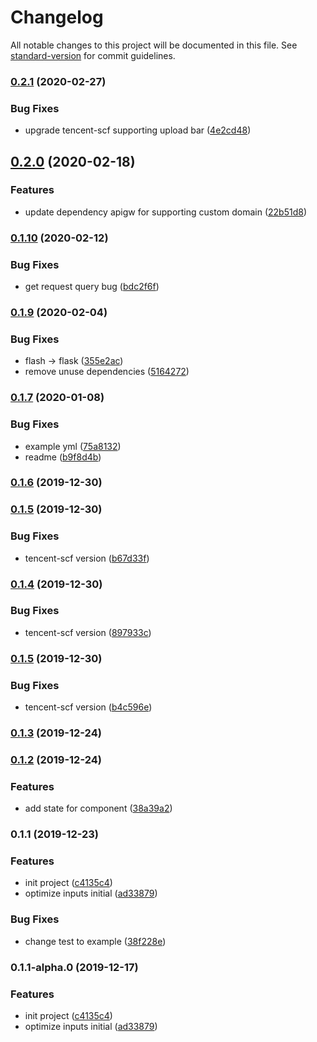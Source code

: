 # Changelog

All notable changes to this project will be documented in this file. See [standard-version](https://github.com/conventional-changelog/standard-version) for commit guidelines.

### [0.2.1](https://github.com/serverless-components/tencent-flask/compare/v0.2.0...v0.2.1) (2020-02-27)


### Bug Fixes

* upgrade tencent-scf supporting upload bar ([4e2cd48](https://github.com/serverless-components/tencent-flask/commit/4e2cd48fc1e1a85d7387a6847f3f94dee433443f))

## [0.2.0](https://github.com/serverless-components/tencent-flask/compare/v0.1.10...v0.2.0) (2020-02-18)


### Features

* update dependency apigw for supporting custom domain ([22b51d8](https://github.com/serverless-components/tencent-flask/commit/22b51d8be703bc9dd2756be6b755d9fb3c270520))

### [0.1.10](https://github.com/serverless-components/tencent-flask/compare/v0.1.9...v0.1.10) (2020-02-12)


### Bug Fixes

* get request query bug ([bdc2f6f](https://github.com/serverless-components/tencent-flask/commit/bdc2f6fcf93fb453724e5adf6ff2007139ca2224))

### [0.1.9](https://github.com/serverless-components/tencent-flask/compare/v0.1.7...v0.1.9) (2020-02-04)


### Bug Fixes

* flash -> flask ([355e2ac](https://github.com/serverless-components/tencent-flask/commit/355e2ac7b164b6f0bd2d5277e327c48c7791b095))
* remove unuse dependencies ([5164272](https://github.com/serverless-components/tencent-flask/commit/51642722207908b77bf0243a7fac9f934925123a))

### [0.1.7](https://github.com/serverless-components/tencent-flask/compare/v0.1.6...v0.1.7) (2020-01-08)


### Bug Fixes

* example yml ([75a8132](https://github.com/serverless-components/tencent-flask/commit/75a8132c5c5ef601772506b7e23d94c7e0ed766e))
* readme ([b9f8d4b](https://github.com/serverless-components/tencent-flask/commit/b9f8d4b22eda166d445fa477866bc9ddbaf4bc47))

### [0.1.6](https://github.com/serverless-components/tencent-flask/compare/v0.1.5...v0.1.6) (2019-12-30)

### [0.1.5](https://github.com/serverless-components/tencent-flask/compare/v0.1.3...v0.1.5) (2019-12-30)


### Bug Fixes

* tencent-scf version ([b67d33f](https://github.com/serverless-components/tencent-flask/commit/b67d33ff573237acb1dcc58a7f70e20da5d40725))

### [0.1.4](https://github.com/serverless-components/tencent-flask/compare/v0.1.3...v0.1.4) (2019-12-30)


### Bug Fixes

* tencent-scf version ([897933c](https://github.com/serverless-components/tencent-flask/commit/897933c17f076c48525120a5023926fd47408826))

### [0.1.5](https://github.com/serverless-components/tencent-flask/compare/v0.1.3...v0.1.5) (2019-12-30)


### Bug Fixes

* tencent-scf version ([b4c596e](https://github.com/serverless-components/tencent-flask/commit/b4c596e26f1ca74c69e250ba57db5a7046817c6b))

### [0.1.3](https://github.com/serverless-components/tencent-flask/compare/v0.1.2...v0.1.3) (2019-12-24)

### [0.1.2](https://github.com/serverless-components/tencent-flask/compare/v0.1.1...v0.1.2) (2019-12-24)

### Features

- add state for component ([38a39a2](https://github.com/serverless-components/tencent-flask/commit/38a39a29e044a196971ca276579d63d0d1565eaa))

### 0.1.1 (2019-12-23)

### Features

- init project ([c4135c4](https://github.com/serverless-components/tencent-flask/commit/c4135c41512d68203eca2aedd63b4be5f8960e84))
- optimize inputs initial ([ad33879](https://github.com/serverless-components/tencent-flask/commit/ad33879fb81f15815789f70980857143d7427389))

### Bug Fixes

- change test to example ([38f228e](https://github.com/serverless-components/tencent-flask/commit/38f228e7578c30f0e609955204944c0118a811c2))

### 0.1.1-alpha.0 (2019-12-17)

### Features

- init project ([c4135c4](https://github.com/serverless-tencent/tencent-flask/commit/c4135c41512d68203eca2aedd63b4be5f8960e84))
- optimize inputs initial ([ad33879](https://github.com/serverless-tencent/tencent-flask/commit/ad33879fb81f15815789f70980857143d7427389))

